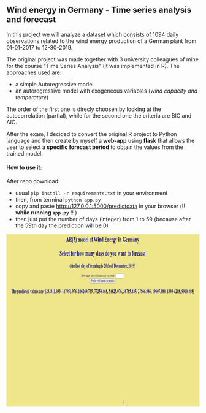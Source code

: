 ## Wind energy in Germany - Time series analysis and forecast

In this project we will analyze a dataset which consists of 1094 daily observations related to the wind
energy production of a German plant from 01-01-2017 to 12-30-2019.

The original project was made together with 3 university colleagues of mine for the course "Time Series Analysis" (it was implemented in R). The approaches used are:

* a simple Autoregressive model
* an autoregressive model with exogeneous variables (*wind capacity and temperature*)

The order of the first one is direcly choosen by looking at the autocorrelation (partial), while for the second one the criteria are BIC and AIC.

After the exam, I decided to convert the original R project to Python language and then create by myself a **web-app** using **flask** that allows the user to select a **specific forecast period** to obtain the values from the trained model.

#### How to use it:

After repo download:

* usual `pip install -r requirements.txt` in your environment
* then, from terminal `python app.py`
* copy and paste http://127.0.0.1:5000/predictdata in your browser (‼️ **while running `app.py`** ‼️ )
* then just put the number of days (integer) from 1 to 59 (because after the 59th day the prediction will be 0)

<img src="forecast1.gif" alt="gif" width="800" height="450">
